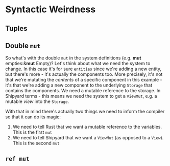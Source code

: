 # Syntactic Weirdness

## Tuples

## Double `mut`
So what's with the double `mut` in the system definitions (e.g. **mut** empties:&**mut** Empty)? Let's think about what we need the system to change. In this case it's for sure `entities` since we're adding a new entity, but there's more - it's actually the components too. More precisely, it's not that we're mutating the _contents_ of a specific component in this example - it's that we're adding a new component to the underlying `Storage` that contains the components. We need a mutable reference to the storage. In Shipyard terms - this means we need the system to get a `ViewMut`, e.g. a mutable _view_ into the `Storage`.

With that in mind there's actually two things we need to inform the compiler so that it can do its magic:

1. We need to tell Rust that we want a mutable reference to the variables. This is the first `mut`
2. We need to tell Shipyard that we want a `ViewMut` (as opposed to a `View`). This is the second `mut`

## `ref mut`
